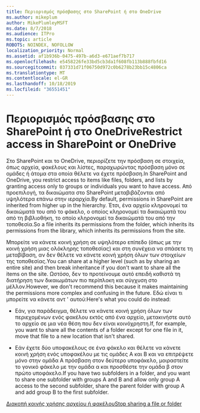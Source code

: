 ```yaml
---
title: Περιορισμός πρόσβασης στο SharePoint ή στο OneDrive
ms.author: mikeplum
author: MikePlumleyMSFT
ms.date: 8/7/2018
ms.audience: ITPro
ms.topic: article
ROBOTS: NOINDEX, NOFOLLOW
localization_priority: Normal
ms.assetid: af1b936b-0475-497b-a6d3-e671aef7b717
ms.openlocfilehash: e5458226fe33bd5cb3da1f608fb113b888fbfd16
ms.sourcegitcommit: 037331d71f06750d972c0b6278b23bb15c4806ca
ms.translationtype: MT
ms.contentlocale: el-GR
ms.lasthandoff: 10/18/2019
ms.locfileid: "36551451"
---
```

# <a name="restrict-access-in-sharepoint-or-onedrive"></a><span data-ttu-id="e39ee-102">Περιορισμός πρόσβασης στο SharePoint ή στο OneDrive</span><span class="sxs-lookup"><span data-stu-id="e39ee-102">Restrict access in SharePoint or OneDrive</span></span>

<span data-ttu-id="e39ee-103">Στο SharePoint και το OneDrive, περιορίζετε την πρόσβαση σε στοιχεία, όπως αρχεία, φακέλους και λίστες, παραχωρώντας πρόσβαση μόνο σε ομάδες ή άτομα στα οποία θέλετε να έχετε πρόσβαση.</span><span class="sxs-lookup"><span data-stu-id="e39ee-103">In SharePoint and OneDrive, you restrict access to items like files, folders, and lists by granting access only to groups or individuals you want to have access.</span></span> <span data-ttu-id="e39ee-104">Από προεπιλογή, τα δικαιώματα στο SharePoint μεταβιβάζονται από υψηλότερα επάνω στην ιεραρχία.</span><span class="sxs-lookup"><span data-stu-id="e39ee-104">By default, permissions in SharePoint are inherited from higher up in the hierarchy.</span></span> <span data-ttu-id="e39ee-105">Έτσι, ένα αρχείο κληρονομεί τα δικαιώματά του από το φάκελο, ο οποίος κληρονομεί τα δικαιώματά του από τη βιβλιοθήκη, το οποίο κληρονομεί τα δικαιώματά του από την τοποθεσία.</span><span class="sxs-lookup"><span data-stu-id="e39ee-105">So a file inherits its permissions from the folder, which inherits its permissions from the library, which inherits its permissions from the site.</span></span>
  
<span data-ttu-id="e39ee-106">Μπορείτε να κάνετε κοινή χρήση σε υψηλότερο επίπεδο (όπως με την κοινή χρήση μιας ολόκληρης τοποθεσίας) και στη συνέχεια να σπάσετε τη μεταβίβαση, αν δεν θέλετε να κάνετε κοινή χρήση όλων των στοιχείων της τοποθεσίας.</span><span class="sxs-lookup"><span data-stu-id="e39ee-106">You can share at a higher level (such as by sharing an entire site) and then break inheritance if you don't want to share all the items on the site.</span></span> <span data-ttu-id="e39ee-107">Ωστόσο, δεν το προτείνουμε αυτό επειδή καθιστά τη διατήρηση των δικαιωμάτων πιο περίπλοκη και σύγχυση στο μέλλον.</span><span class="sxs-lookup"><span data-stu-id="e39ee-107">However, we don't recommend this because it makes maintaining the permissions more complex and confusing in the future.</span></span> <span data-ttu-id="e39ee-108">Εδώ είναι τι μπορείτε να κάνετε αντ ' αυτού:</span><span class="sxs-lookup"><span data-stu-id="e39ee-108">Here's what you could do instead:</span></span>
  
- <span data-ttu-id="e39ee-109">Εάν, για παράδειγμα, θέλετε να κάνετε κοινή χρήση όλων των περιεχομένων ενός φακέλου εκτός από ένα αρχείο, μετακινήστε αυτό το αρχείο σε μια νέα θέση που δεν είναι κοινόχρηστη.</span><span class="sxs-lookup"><span data-stu-id="e39ee-109">If, for example, you want to share all the contents of a folder except for one file in it, move that file to a new location that isn't shared.</span></span>
    
- <span data-ttu-id="e39ee-110">Εάν έχετε δύο υποφακέλους σε ένα φάκελο και θέλετε να κάνετε κοινή χρήση ενός υποφακέλου με τις ομάδες A και B και να επιτρέψετε μόνο στην ομάδα A πρόσβαση στον δεύτερο υποφάκελο, μοιραστείτε το γονικό φάκελο με την ομάδα α και προσθέστε την ομάδα β στον πρώτο υποφάκελο.</span><span class="sxs-lookup"><span data-stu-id="e39ee-110">If you have two subfolders in a folder, and you want to share one subfolder with groups A and B and allow only group A access to the second subfolder, share the parent folder with group A and add group B to the first subfolder.</span></span>
    
[<span data-ttu-id="e39ee-111">Διακοπή κοινής χρήσης αρχείου ή φακέλου</span><span class="sxs-lookup"><span data-stu-id="e39ee-111">Stop sharing a file or folder </span></span>](https://go.microsoft.com/fwlink/?linkid=2008861)
  

